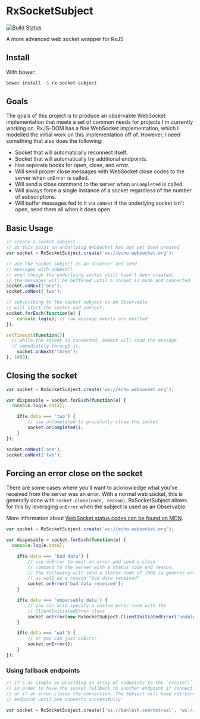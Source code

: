 RxSocketSubject
===============

[![Build Status](https://travis-ci.org/blesh/RxSocketSubject.svg?branch=master)](https://travis-ci.org/blesh/RxSocketSubject)

A more advanced web socket wrapper for RxJS

## Install

With bower:

```sh
bower install -S rx-socket-subject
```

## Goals

The goals of this project is to produce an observable WebSocket implementation that meets a set of common
needs for projects I'm currently working on. RxJS-DOM has a fine WebSocket implementation, which I modelled the initial
work on this implementation off of. However, I need something that also does the following:

- Socket that will automatically reconnect itself.
- Socket that will automatically try additional endpoints.
- Has seperate hooks for open, close, and error.
- Will send proper close messages with WebSocket close codes to the server when `onError` is called.
- Will send a close command to the server when `onCompleted` is called.
- Will always force a single instance of a socket regardless of the number of subscriptions.
- Will buffer messages fed to it via `onNext` if the underlying socket isn't open, send them all when it does open.

## Basic Usage

```js
// create a socket subject
// at this point an underlying WebSocket has not yet been created
var socket = RxSocketSubject.create('ws://echo.websocket.org');

// use the socket subject as an Observer and send
// messages with onNext()
// even though the underlying socket still hasn't been created,
// the messages will be buffered until a socket is made and connected
socket.onNext('one');
socket.onNext('two');

// subscribing to the socket subject as an Observable
// will start the socket and connect.
socket.forEach(function(e) {
	console.log(e); // raw message events are emitted
});

setTimeout(function(){
  // while the socket is connected, onNext will send the message
  // immediately through it.
	socket.onNext('three');
}, 1000);
```


## Closing the socket

```js
var socket = RxSocketSubject.create('ws://echo.websocket.org');

var disposable = socket.forEach(function(e) {
  console.log(e.data);

	if(e.data === 'two') {
		// use onCompleted to gracefully close the socket
		socket.onCompleted();
	}
});

socket.onNext('one');
socket.onNext('two');
```

## Forcing an error close on the socket

There are some cases where you'll want to acknowledge what you've received from the
server was an error. With a normal web socket, this is generally done with `socket.close(code, reason)`.
RxSocketSubject allows for this by leveraging `onError` when the subject is used as an Observable.

More information about [WebSocket status codes can be found on MDN](https://developer.mozilla.org/en-US/docs/Web/API/CloseEvent#Status_codes).

```js
var socket = RxSocketSubject.create('ws://echo.websocket.org');

var disposable = socket.forEach(function(e) {
  console.log(e.data);

	if(e.data === 'bad data') {
		// use onError to emit an error and send a close
		// command to the server with a status code and reason:
		// The following will send a status code of 1008 (a generic error)
		// as well as a reason "bad data received"
		socket.onError('bad data received');
	}

	if(e.data === 'unparsable data') {
		// you can also specify a custom error code with the 
		// ClientInitiatedError class
		socket.onError(new RxSocketSubject.ClientInitiatedError('unable to parse data', 4001));
	}

	if(e.data === 'wat') {
		// or you can just onError
		socket.onError();
	}
});
```

### Using fallback endpoints

```js
// it's as simple as providing an array of endpoints to the `create()` method
// in order to have the socket fallback to another endpoint if connection fails
// or if an error closes the connection. The Subject will keep retrying each
// endpoint until one connects successfully

var socket = RxSocketSubject.create(['ws://benlesh.com/notreal', 'ws://benlesh.com/totallyfake', 'ws://echo.websocket.org']);
```